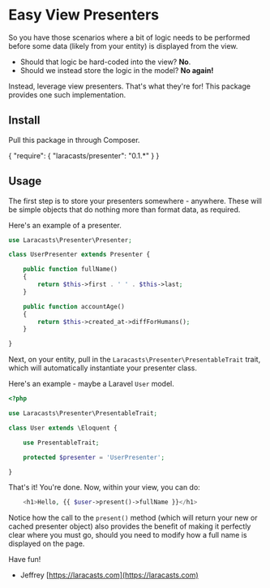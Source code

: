 # Easy View Presenters

So you have those scenarios where a bit of logic needs to be performed before some data (likely from your entity) is displayed from the view.

- Should that logic be hard-coded into the view? **No**.
- Should we instead store the logic in the model? **No again!**

Instead, leverage view presenters. That's what they're for! This package provides one such implementation.

## Install

Pull this package in through Composer.

{
    "require": {
        "laracasts/presenter": "0.1.*"
    }
}

## Usage

The first step is to store your presenters somewhere - anywhere. These will be simple objects that do nothing more than format data, as required.

Here's an example of a presenter.

```php
use Laracasts\Presenter\Presenter;

class UserPresenter extends Presenter {

    public function fullName()
    {
        return $this->first . ' ' . $this->last;
    }

    public function accountAge()
    {
        return $this->created_at->diffForHumans();
    }

}
```

Next, on your entity, pull in the `Laracasts\Presenter\PresentableTrait` trait, which will automatically instantiate your presenter class.

Here's an example - maybe a Laravel `User` model.

```php
<?php

use Laracasts\Presenter\PresentableTrait;

class User extends \Eloquent {

    use PresentableTrait;

    protected $presenter = 'UserPresenter';

}
```

That's it! You're done. Now, within your view, you can do:

```php
    <h1>Hello, {{ $user->present()->fullName }}</h1>
```

Notice how the call to the `present()` method (which will return your new or cached presenter object) also provides the benefit of making it perfectly clear where you must go, should you need to modify how a full name is displayed on the page.

Have fun!

- Jeffrey
[https://laracasts.com](https://laracasts.com)